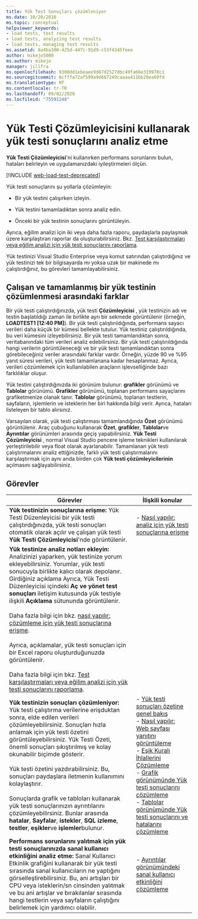 ```yaml
---
title: Yük Test Sonuçları çözümleniyor
ms.date: 10/20/2016
ms.topic: conceptual
helpviewer_keywords:
- load tests, test results
- load tests, analyzing test results
- load tests, managing test results
ms.assetid: 8a4ba300-425d-447c-91d9-c53f4345feee
author: mikejo5000
ms.author: mikejo
manager: jillfra
ms.openlocfilehash: 9300dd1ebeaee9d87d2527dbc49fa66e319970c1
ms.sourcegitcommit: 6cfffa72af599a9d667249caaaa411bb28ea69fd
ms.translationtype: MT
ms.contentlocale: tr-TR
ms.lasthandoff: 09/02/2020
ms.locfileid: "75591248"
---
```

# <a name="analyze-load-test-results-using-the-load-test-analyzer"></a>Yük Testi Çözümleyicisini kullanarak yük testi sonuçlarını analiz etme

**Yük Testi Çözümleyicisi**'ni kullanırken performans sorunlarını bulun, hataları belirleyin ve uygulamanızdaki iyileştirmeleri ölçün.

[!INCLUDE [web-load-test-deprecated](includes/web-load-test-deprecated.md)]

Yük testi sonuçlarını şu yollarla çözümleyin:

- Bir yük testini çalışırken izleyin.

- Yük testini tamamladıktan sonra analiz edin.

- Önceki bir yük testinin sonuçlarını görüntüleyin.

Ayrıca, eğilim analizi için iki veya daha fazla raporu, paydaşlarla paylaşmak üzere karşılaştıran raporlar da oluşturabilirsiniz. Bkz. [Test karşılaştırmaları veya eğilim analizi için yük testi sonuçlarını raporlama](../test/compare-load-test-results.md).

Yük testinizi Visual Studio Enterprise veya komut satırından çalıştırdığınız ve yük testinizi tek bir bilgisayarda mı yoksa uzak bir makinede mı çalıştırdığınız, bu görevleri tamamlayabilirsiniz.

## <a name="differences-between-analyzing-a-running-and-a-completed-load-test"></a>Çalışan ve tamamlanmış bir yük testinin çözümlenmesi arasındaki farklar

Bir yük testi çalıştırdığınızda, yük testi **Çözümleyicisi** , yük testinizin adı ve testin başlatıldığı zaman ile birlikte ayrı bir sekmede görüntülenir (örneğin, **LOADTEST1 [12:40 PM]**). Bir yük testi çalıştırıldığında, performans sayacı verileri daha küçük bir kümesi bellekte tutulur. Yük testiniz çalıştırıldığında, bu veri kümesini izleyebilirsiniz. Bir yük testi tamamlandıktan sonra, veritabanındaki tüm verileri analiz edebilirsiniz. Bir yük testi çalıştırıldığında hangi verilerin görüntüleneceği ve bir yük testi tamamlandıktan sonra görebileceğiniz veriler arasındaki farklar vardır. Örneğin, yüzde 90 ve %95 yanıt süresi verileri, yük testi tamamlanana kadar hesaplanmaz. Ayrıca, verileri çözümlemek için kullanılabilen araçların işlevselliğinde bazı farklılıklar oluşur.

Yük testini çalıştırdığınızda iki görünüm bulunur: **grafikler** görünümü ve **Tablolar** görünümü. **Grafikler** görünümü, toplanan performans sayaçlarını grafiketmenize olanak tanır. **Tablolar** görünümü, toplanan testlerin, sayfaların, işlemlerin ve isteklerin her biri hakkında bilgi verir. Ayrıca, hataları listeleyen bir tablo alırsınız.

Varsayılan olarak, yük testi çalıştırması tamamlandığında **Özet** görünümü görüntülenir. Araç çubuğunu kullanarak **Özet**, **grafikler**, **Tablolar**ve **Ayrıntılar** görünümleri arasında geçiş yapabilirsiniz. **Yük Testi Çözümleyicisi** , normal Visual Studio pencere işleme teknikleri kullanılarak yerleştirilebilir veya float olarak ayarlanabilir. Tamamlanan yük testi çalıştırmalarını analiz ettiğinizde, farklı yük testi çalıştırmalarını karşılaştırmak için aynı anda birden çok **Yük testi çözümleyicilerinin** açılmasını sağlayabilirsiniz.

## <a name="tasks"></a>Görevler

|Görevler|İlişkili konular|
|-|-|
|**Yük testinizin sonuçlarına erişme:** Yük Testi Düzenleyicisi bir yük testi çalıştırdığınızda, yük testi sonuçları otomatik olarak açılır ve çalışan yük testi **Yük Testi Çözümleyicisi**'nde görüntülenir.|-   [Nasıl yapılır: analiz için yük testi sonuçlarına erişme](../test/how-to-access-load-test-results-for-analysis.md)|
|**Yük testinize analiz notları ekleyin:** Analizinizi yaparken, yük testinize yorum ekleyebilirsiniz. Yorumlar, yük testi sonucuyla birlikte kalıcı olarak depolanır. Girdiğiniz açıklama Ayrıca, Yük Testi Düzenleyicisi içindeki **Aç ve yönet test sonuçları** iletişim kutusunda yük testiyle ilişkili **Açıklama** sütununda görüntülenir.<br /><br /> Daha fazla bilgi için bkz. [nasıl yapılır: çözümleme için yük testi sonuçlarına erişme](../test/how-to-access-load-test-results-for-analysis.md).<br /><br /> Ayrıca, açıklamalar, yük testi sonuçları için bir Excel raporu oluşturduğunuzda görüntülenir.<br /><br /> Daha fazla bilgi için bkz. [Test karşılaştırmaları veya eğilim analizi için yük testi sonuçlarını raporlama](../test/compare-load-test-results.md).||
|**Yük testinizin sonuçları çözümleniyor:** Yük testi çalıştırma verilerine erişduktan sonra, elde edilen verileri çözümleyebilirsiniz. Sonuçları hızla anlamak için yük testi özetini görüntüleyebilirsiniz. Yük Testi Özeti, önemli sonuçları sıkıştırılmış ve kolay okunabilir biçimde gösterir.<br /><br /> Yük testi özetini yazdırabilirsiniz. Bu, sonuçları paydaşlara iletmenin kullanımını kolaylaştırır.<br /><br /> Sonuçlarda grafik ve tabloları kullanarak yük testi sonuçlarınızın ayrıntılarını çözümleyebilirsiniz. Bunlar arasında **hatalar**, **Sayfalar**, **istekler**, **SQL izleme**, **testler**, **eşikler**ve **işlemler**bulunur.|-   [Yük testi sonuçları özetine genel bakış](../test/load-test-results-summary-overview.md)<br />-   [Nasıl yapılır: Web sayfası yanıtını görüntüleme](../test/how-to-view-web-page-response-time-in-a-load-test.md)<br />-   [Eşik Kuralı İhlallerini Çözümleme](../test/analyze-threshold-rule-violations-in-load-tests.md)<br />-   [Grafik görünümünde Yük testi sonuçlarını çözümleme](../test/analyze-load-test-results-in-the-graphs-view.md)<br />-   [Tablolar görünümünde Yük testi sonuçlarını ve hatalarını çözümleme](../test/analyze-load-test-results-and-errors-in-the-tables-view.md)|
|**Performans sorunlarını yalıtmak için yük testi sonuçlarınızda sanal kullanıcı etkinliğini analiz etme:** Sanal Kullanıcı Etkinlik grafiğini kullanarak bir yük testi sırasında sanal kullanıcıların ne yaptığını görselleştirebilirsiniz. Bu, ani artışları bir CPU veya isteklerin/sn cinsinden yalıtmak ve bu ani artışlar ve bırakılanlar sırasında hangi testlerin veya sayfaların çalıştığını belirlemek için yardımcı olabilir.|-   [Ayrıntılar görünümündeki sanal kullanıcı etkinliğini çözümleme](../test/analyze-load-test-virtual-user-activity-in-the-details-view.md)|
